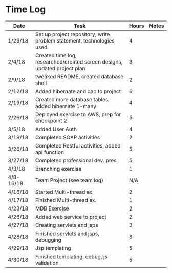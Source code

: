 # Time Log

| Date | Task | Hours | Notes|
|------|------|-------|------|
| 1/29/18 | Set up project repository, write problem statement, technologies used| 4 |  |
| 2/4/18 | Created time log, researched/created screen designs, updated project plan   | 3 |  |
| 2/9/18 | tweaked README, created database shell | 2 |  | 
| 2/12/18 | Added hibernate and dao to project | 6 |  | 
| 2/19/18 | Created more database tables, added hibernate 1-many | 4 |  | 
| 2/26/18 | Deployed exercise to AWS, prep for checkpoint 2 | 5 |  | 
| 3/5/18 | Added User Auth | 4 |  | 
| 3/19/18 | Completed SOAP activities | 2 |  | 
| 3/26/18 | Completed Restful activities, added api function | 5 |  | 
| 3/27/18 | Completed professional dev. pres. | 5 |  |
| 4/3/18 | Branching exercise | 1 |  | 
| 4/8-16/18 | Team Project (see team log) | N/A |  | 
| 4/16/18 | Started Multi-thread ex. | 2 |  | 
| 4/17/18 | Finished Multi-thread ex. | 1 |  | 
| 4/23/18 | MDB Exercise | 2 |  |
| 4/26/18 | Added web service to project | 2 |  |
| 4/27/18 | Creating servlets and jsps | 3 |  |
| 4/28/18 | Finished servlets and jsps, debugging | 8 |  |
| 4/29/18 | Jsp templating | 5 |  |
| 4/30/18 | Finished templating, debug, js validation | 5 |  |






